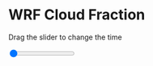 <h1>WRF  Cloud Fraction </h1>
<p>Drag the slider to change the time</p>

<div class="slidecontainer">
<input oninput='setImage(this)' class="slider" type="range" min="0" max="37" value="0" step="1" />
<img id='img'/>
</div>

<script>
var img = document.getElementById('img');
var img_array = ['/assets/images/wrf/cf_wrfout_d01_2020-06-23_12:00:00.png',
'/assets/images/wrf/cf_wrfout_d01_2020-06-23_13:00:00.png',
'/assets/images/wrf/cf_wrfout_d01_2020-06-23_14:00:00.png',
'/assets/images/wrf/cf_wrfout_d01_2020-06-23_15:00:00.png',
'/assets/images/wrf/cf_wrfout_d01_2020-06-23_16:00:00.png',
'/assets/images/wrf/cf_wrfout_d01_2020-06-23_17:00:00.png',
'/assets/images/wrf/cf_wrfout_d01_2020-06-23_18:00:00.png',
'/assets/images/wrf/cf_wrfout_d01_2020-06-23_19:00:00.png',
'/assets/images/wrf/cf_wrfout_d01_2020-06-23_20:00:00.png',
'/assets/images/wrf/cf_wrfout_d01_2020-06-23_21:00:00.png',
'/assets/images/wrf/cf_wrfout_d01_2020-06-23_22:00:00.png',
'/assets/images/wrf/cf_wrfout_d01_2020-06-23_23:00:00.png',
'/assets/images/wrf/cf_wrfout_d01_2020-06-24_00:00:00.png',
'/assets/images/wrf/cf_wrfout_d01_2020-06-24_01:00:00.png',
'/assets/images/wrf/cf_wrfout_d01_2020-06-24_02:00:00.png',
'/assets/images/wrf/cf_wrfout_d01_2020-06-24_03:00:00.png',
'/assets/images/wrf/cf_wrfout_d01_2020-06-24_04:00:00.png',
'/assets/images/wrf/cf_wrfout_d01_2020-06-24_05:00:00.png',
'/assets/images/wrf/cf_wrfout_d01_2020-06-24_06:00:00.png',
'/assets/images/wrf/cf_wrfout_d01_2020-06-24_07:00:00.png',
'/assets/images/wrf/cf_wrfout_d01_2020-06-24_08:00:00.png',
'/assets/images/wrf/cf_wrfout_d01_2020-06-24_09:00:00.png',
'/assets/images/wrf/cf_wrfout_d01_2020-06-24_10:00:00.png',
'/assets/images/wrf/cf_wrfout_d01_2020-06-24_11:00:00.png',
'/assets/images/wrf/cf_wrfout_d01_2020-06-24_12:00:00.png',
'/assets/images/wrf/cf_wrfout_d01_2020-06-24_13:00:00.png',
'/assets/images/wrf/cf_wrfout_d01_2020-06-24_14:00:00.png',
'/assets/images/wrf/cf_wrfout_d01_2020-06-24_15:00:00.png',
'/assets/images/wrf/cf_wrfout_d01_2020-06-24_16:00:00.png',
'/assets/images/wrf/cf_wrfout_d01_2020-06-24_17:00:00.png',
'/assets/images/wrf/cf_wrfout_d01_2020-06-24_18:00:00.png',
'/assets/images/wrf/cf_wrfout_d01_2020-06-24_19:00:00.png',
'/assets/images/wrf/cf_wrfout_d01_2020-06-24_20:00:00.png',
'/assets/images/wrf/cf_wrfout_d01_2020-06-24_21:00:00.png',
'/assets/images/wrf/cf_wrfout_d01_2020-06-24_22:00:00.png',
'/assets/images/wrf/cf_wrfout_d01_2020-06-24_23:00:00.png',
'/assets/images/wrf/cf_wrfout_d01_2020-06-25_00:00:00.png',];
function setImage(obj)
{
        var value = obj.value;
        img.src = img_array[value];

}
</script>
